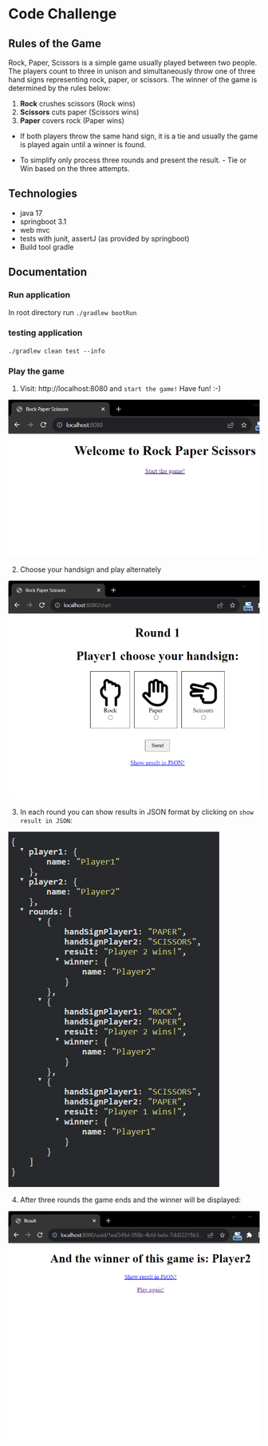 # Code Challenge

## Rules of the Game

Rock, Paper, Scissors is a simple game usually played between two people. The players count to three in unison and simultaneously throw one of three hand signs representing rock, paper, or scissors. The winner of the game is determined by the rules below:

1. **Rock** crushes scissors (Rock wins)
2. **Scissors** cuts paper (Scissors wins)
3. **Paper** covers rock (Paper wins)

- If both players throw the same hand sign, it is a tie and usually the game is played again until a winner is found.

- To simplify only process three rounds and present the result. - Tie or Win based on the three attempts.

## Technologies
* java 17
* springboot 3.1
* web mvc
* tests with junit, assertJ (as provided by springboot)
* Build tool gradle

## Documentation

### Run application
In root directory run
`./gradlew bootRun`

### testing application
`./gradlew clean test --info`

### Play the game
1. Visit: http://localhost:8080 and `start the game!`
Have fun! :-)

![Start](./screenshots/start.png)

2. Choose your handsign and play alternately

![Decision](./screenshots/decision.png)

3. In each round you can show results in JSON format by clicking on `show result in JSON`:

![Round_in_JSON](./screenshots/round_in_json.png)

4. After three rounds the game ends and the winner will be displayed:

![result](./screenshots/result.png)